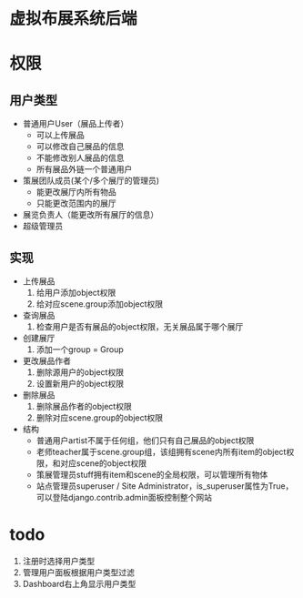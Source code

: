 # 虚拟布展系统后端

# 权限
## 用户类型
- 普通用户User（展品上传者）
    - 可以上传展品  
    - 可以修改自己展品的信息  
    - 不能修改别人展品的信息  
    - 所有展品外链一个普通用户
- 策展团队成员(某个/多个展厅的管理员)
    - 能更改展厅内所有物品
    - 只能更改范围内的展厅
- 展览负责人（能更改所有展厅的信息）
- 超级管理员

## 实现
- 上传展品
    1. 给用户添加object权限
    2. 给对应scene.group添加object权限
- 查询展品
    1. 检查用户是否有展品的object权限，无关展品属于哪个展厅
- 创建展厅
    1. 添加一个group = Group
- 更改展品作者
    1. 删除源用户的object权限
    2. 设置新用户的object权限
- 删除展品
    1. 删除展品作者的object权限
    2. 删除对应scene.group的object权限
- 结构
    - 普通用户artist不属于任何组，他们只有自己展品的object权限
    - 老师teacher属于scene.group组，该组拥有scene内所有item的object权限，和对应scene的object权限
    - 策展管理员stuff拥有item和scene的全局权限，可以管理所有物体
    - 站点管理员superuser / Site Administrator，is_superuser属性为True，可以登陆django.contrib.admin面板控制整个网站

# todo
1. 注册时选择用户类型
2. 管理用户面板根据用户类型过滤
3. Dashboard右上角显示用户类型
